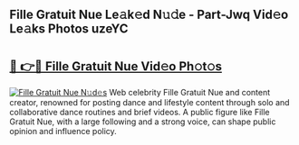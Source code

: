## Fille Gratuit Nue Le𝚊k𝚎d N𝚞𝚍e - Part-Jwq Vid𝚎o Le𝚊ks Photos uzeYC

# <h2><a href="http://fbax0pl.evod.top/?m=Fille+Gratuit+Nue">🔗 👉🔴 Fille Gratuit Nue Vid𝚎o Ph𝚘t𝚘s</a></h2>

[![Fille Gratuit Nue N𝚞d𝚎s](https://i.imgur.com/8V9OHl7.gif)](http://fbax0pl.evod.top/?m=Fille+Gratuit+Nue)
Web celebrity Fille Gratuit Nue and content creator, renowned for posting dance and lifestyle content through solo and collaborative dance routines and brief videos. A public figure like Fille Gratuit Nue, with a large following and a strong voice, can shape public opinion and influence policy. 
